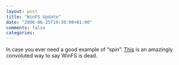 ```yaml
---
layout: post
title: "WinFS Update"
date: "2006-06-25T19:30:00+01:00"
comments: false
categories: 
---
```


<p>In case you ever need a good example of &#8220;spin&#8221;: <a href="http://blogs.msdn.com/winfs/default.aspx">This</a> is an amazingly convoluted way to say WinFS is dead.</p>


